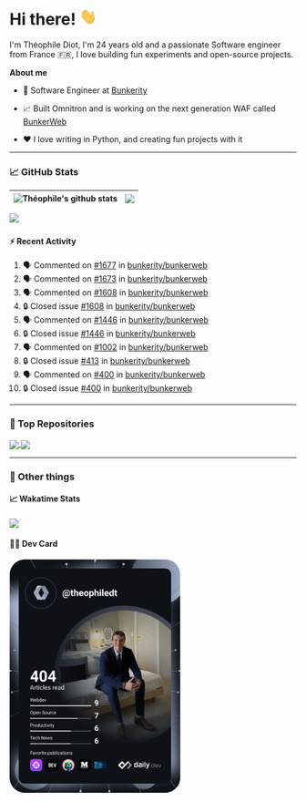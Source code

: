 # Hi there! <img src="./wave.gif" width="30px" height="30px" />

I'm Théophile Diot, I'm 24 years old and a passionate Software engineer from France 🇫🇷, I love building fun experiments and open-source projects.

**About me**

- 💼 Software Engineer at [Bunkerity](https://www.bunkerity.com/)

- 📈 Built Omnitron and is working on the next generation WAF called [BunkerWeb](https://www.bunkerweb.io)

- ❤️ I love writing in Python, and creating fun projects with it

---

### 📈 GitHub Stats

| <img align="center" src="https://github-readme-stats.vercel.app/api?username=TheophileDiot&show_icons=true&include_all_commits=true&theme=algolia&hide_border=true&rank_icon=github" alt="Théophile's github stats" /> | <img align="center" src="https://github-readme-stats.vercel.app/api/top-langs/?username=TheophileDiot&layout=compact&theme=algolia&hide_border=true" /> |
| ---------------------------------------------------------------------------------------------------------------------------------------------------------------------------------------------------------------------- | ------------------------------------------------------------------------------------------------------------------------------------------------------- |

![](https://github-readme-activity-graph.vercel.app/graph?username=TheophileDiot&theme=tokyo-night)

#### :zap: Recent Activity

<!--START_SECTION:activity-->
1. 🗣 Commented on [#1677](https://github.com/bunkerity/bunkerweb/issues/1677#issuecomment-2500795675) in [bunkerity/bunkerweb](https://github.com/bunkerity/bunkerweb)
2. 🗣 Commented on [#1673](https://github.com/bunkerity/bunkerweb/issues/1673#issuecomment-2500791037) in [bunkerity/bunkerweb](https://github.com/bunkerity/bunkerweb)
3. 🗣 Commented on [#1608](https://github.com/bunkerity/bunkerweb/issues/1608#issuecomment-2500787576) in [bunkerity/bunkerweb](https://github.com/bunkerity/bunkerweb)
4. 🔒 Closed issue [#1608](https://github.com/bunkerity/bunkerweb/issues/1608) in [bunkerity/bunkerweb](https://github.com/bunkerity/bunkerweb)
5. 🗣 Commented on [#1446](https://github.com/bunkerity/bunkerweb/issues/1446#issuecomment-2500783193) in [bunkerity/bunkerweb](https://github.com/bunkerity/bunkerweb)
6. 🔒 Closed issue [#1446](https://github.com/bunkerity/bunkerweb/issues/1446) in [bunkerity/bunkerweb](https://github.com/bunkerity/bunkerweb)
7. 🗣 Commented on [#1002](https://github.com/bunkerity/bunkerweb/issues/1002#issuecomment-2500776246) in [bunkerity/bunkerweb](https://github.com/bunkerity/bunkerweb)
8. 🔒 Closed issue [#413](https://github.com/bunkerity/bunkerweb/issues/413) in [bunkerity/bunkerweb](https://github.com/bunkerity/bunkerweb)
9. 🗣 Commented on [#400](https://github.com/bunkerity/bunkerweb/issues/400#issuecomment-2500773176) in [bunkerity/bunkerweb](https://github.com/bunkerity/bunkerweb)
10. 🔒 Closed issue [#400](https://github.com/bunkerity/bunkerweb/issues/400) in [bunkerity/bunkerweb](https://github.com/bunkerity/bunkerweb)
<!--END_SECTION:activity-->

---

### 🔧 Top Repositories

<a href="https://github.com/bunkerity/bunkerweb">
  <img align="center" src="https://github-readme-stats.vercel.app/api/pin/?username=Bunkerity&repo=bunkerweb&theme=algolia" />
</a>
<a href="https://github.com/TheophileDiot/Omnitron">
  <img align="center" src="https://github-readme-stats.vercel.app/api/pin/?username=TheophileDiot&repo=Omnitron&theme=algolia" />
</a>

---

### 🎉 Other things

#### 📈 Wakatime Stats

<a href="https://wakatime.com/@theophile_bunkerity">
  <img align="center" src="https://github-readme-stats.vercel.app/api/wakatime?username=3aa5ce41-c253-43d9-8441-a721e446a45f&layout=compact&theme=algolia" />
</a>

#### 👨‍💻 Dev Card

<a href="https://app.daily.dev/TheophileDt">
  <img src="./devcard.svg" width="300" alt="Théophile Diot's Dev Card"/>
</a>

